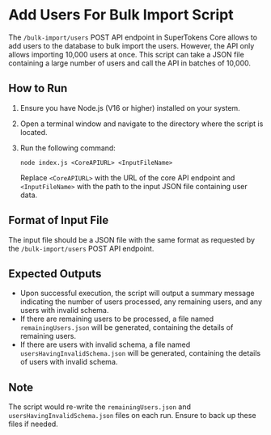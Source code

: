 # Add Users For Bulk Import Script

The `/bulk-import/users` POST API endpoint in SuperTokens Core allows to add users to the database to bulk import the users. However, the API only allows importing 10,000 users at once. This script can take a JSON file containing a large number of users and call the API in batches of 10,000.

## How to Run

1. Ensure you have Node.js (V16 or higher) installed on your system.
2. Open a terminal window and navigate to the directory where the script is located.
3. Run the following command:

   ```
   node index.js <CoreAPIURL> <InputFileName>
   ```

   Replace `<CoreAPIURL>` with the URL of the core API endpoint and `<InputFileName>` with the path to the input JSON file containing user data.

## Format of Input File

The input file should be a JSON file with the same format as requested by the `/bulk-import/users` POST API endpoint.

## Expected Outputs

- Upon successful execution, the script will output a summary message indicating the number of users processed, any remaining users, and any users with invalid schema.
- If there are remaining users to be processed, a file named `remainingUsers.json` will be generated, containing the details of remaining users.
- If there are users with invalid schema, a file named `usersHavingInvalidSchema.json` will be generated, containing the details of users with invalid schema.

## Note

The script would re-write the `remainingUsers.json` and `usersHavingInvalidSchema.json` files on each run. Ensure to back up these files if needed.